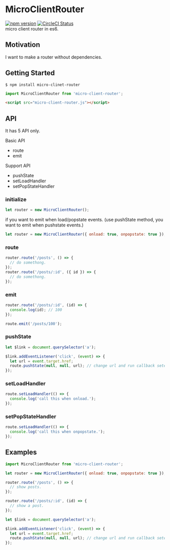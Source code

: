 # MicroClientRouter
[![npm version](https://badge.fury.io/js/micro-client-router.svg)](https://badge.fury.io/js/micro-client-router)
[![CircleCI Status](https://img.shields.io/circleci/project/khirayama/micro-client-router/master.svg?style=flat&label=circle)](https://circleci.com/gh/khirayama/micro-client-router)  
micro client router in es6.

## Motivation
I want to make a router without dependencies.

## Getting Started

```
$ npm install micro-clinet-router
```

```javascript
import MicroClientRouter from 'micro-client-router';
```

```html
<script src="micro-client-router.js"></script>
```

## API
It has 5 API only.

Basic API
- route
- emit

Support API
- pushState
- setLoadHandler
- setPopStateHandler

### initialize

```javascript
let router = new MicroClientRouter();
```

if you want to emit when load/popstate events.
(use pushState method, you want to emit when pushstate events.)

```javascript
let router = new MicroClientRouter({ onload: true, onpopstate: true });
```

### route

```javascript
router.route('/posts', () => {
  // do somethong.
});
router.route('/posts/:id', ({ id }) => {
  // do somethong.
});
```

### emit

```javascript
router.route('/posts/:id', (id) => {
  console.log(id); // 100
});

route.emit('/posts/100');
```

### pushState

```javascript
let $link = document.querySelector('a');

$link.addEventListener('click', (event) => {
  let url = event.target.href;
  route.pushState(null, null, url); // change url and run callback seted by route.
});
```

### setLoadHandler

```javascript
route.setLoadHandler(() => {
  console.log('call this when onload.');
});
```

### setPopStateHandler

```javascript
route.setLoadHandler(() => {
  console.log('call this when onpopstate.');
});
```

## Examples

```javascript
import MicroClientRouter from 'micro-client-router';

let router = new MicroClientRouter({ onload: true, onpopstate: true });

router.route('/posts', () => {
  // show posts.
});

router.route('/posts/:id', (id) => {
  // show a post.
});

let $link = document.querySelector('a');

$link.addEventListener('click', (event) => {
  let url = event.target.href;
  route.pushState(null, null, url); // change url and run callback seted by route.
});
```
